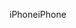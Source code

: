 <span data-ttu-id="0c2e4-101">iPhone</span><span class="sxs-lookup"><span data-stu-id="0c2e4-101">iPhone</span></span>